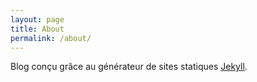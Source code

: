 ```yaml
---
layout: page
title: About
permalink: /about/
---
```


Blog conçu grâce au générateur de sites statiques [Jekyll](https://jekyllrb.com).
